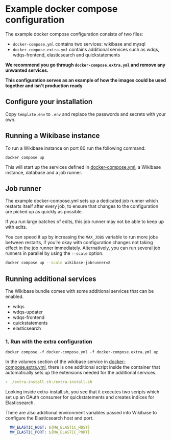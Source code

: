 # Example docker compose configuration

The example docker compose configuration consists of two files:

* `docker-compose.yml` contains two services: wikibase and mysql
* `docker-compose.extra.yml` contains additional services such as wdqs, wdqs-frontend, elasticsearch and quickstatements 

**We recommend you go through `docker-compose.extra.yml` and remove any unwanted services.**

**This configuration serves as an example of how the images could be used together and isn't production ready**

## Configure your installation

Copy `template.env` to `.env` and replace the passwords and secrets with your own.

## Running a Wikibase instance

To run a Wikibase instance on port 80 run the following command:

```
docker compose up
```

This will start up the services defined in [docker-compose.yml](docker-compose.yml), a Wikibase instance, database and a job runner.

## Job runner

The example docker-compose.yml sets up a dedicated job runner which restarts itself after every job, to ensure that changes to the configuration are picked up as quickly as possible.

If you run large batches of edits, this job runner may not be able to keep up with edits.

You can speed it up by increasing the `MAX_JOBS` variable to run more jobs between restarts, if you’re okay with configuration changes not taking effect in the job runner immediately.
Alternatively, you can run several job runners in parallel by using the `--scale` option.

```sh
docker compose up --scale wikibase-jobrunner=8
```

## Running additional services

The Wikibase bundle comes with some additional services that can be enabled.

- wdqs
- wdqs-updater
- wdqs-frontend
- quickstatements
- elasticsearch

### 1. Run with the extra configuration

```
docker compose -f docker-compose.yml -f docker-compose.extra.yml up
```

In the volumes section of the wikibase service in [docker-compose.extra.yml](docker-compose.extra.yml), there is one additional script inside the container that automatically sets up the extensions needed for the additional services.

```yml
- ./extra-install.sh:/extra-install.sh
```

Looking inside extra-install.sh, you see that it executes two scripts which set up an OAuth consumer for quickstatements and creates indices for Elasticsearch.


There are also additional environment variables passed into Wikibase to configure the Elasticsearch host and port.
```yml
  MW_ELASTIC_HOST: ${MW_ELASTIC_HOST}
  MW_ELASTIC_PORT: ${MW_ELASTIC_PORT}
```
